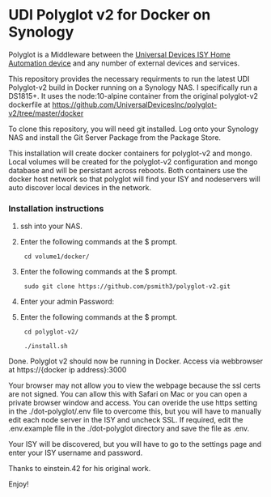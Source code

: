 # UDI Polyglot v2 for Docker on Synology

Polyglot is a Middleware between the [Universal Devices ISY Home Automation device](http://www.universal-devices.com/) and any number of external devices and services. 

This repository provides the necessary requirments to run the latest UDI Polyglot-v2 build in Docker running on a Synology NAS. I specifically run a DS1815+. It uses the node:10-alpine container from the original polyglot-v2 dockerfile at https://github.com/UniversalDevicesInc/polyglot-v2/tree/master/docker 

To clone this repository, you will need git installed. Log onto your Synology NAS and install the Git Server Package from the Package Store.

This installation will create docker containers for polyglot-v2 and mongo. Local volumes will be created for the polyglot-v2 configuration and mongo database and will be persistant across reboots. Both containers use the docker host network so that polyglot will find your ISY and nodeservers will auto discover local devices in the network.

### Installation instructions

1) ssh into your NAS.

2) Enter the following commands at the $ prompt. 

		cd volume1/docker/

3) Enter the following commands at the $ prompt. 
		
		sudo git clone https://github.com/psmith3/polyglot-v2.git

4) Enter your admin Password: 

5) Enter the following commands at the $ prompt. 

		cd polyglot-v2/
		
		./install.sh 

Done. Polyglot v2 should now be running in Docker. Access via webbrowser at https://{docker ip address}:3000

		
Your browser may not allow you to view the webpage because the ssl certs are not signed. You can allow this with Safari on Mac or you can open a private browser window and access. You can overide the use https setting in the ./dot-polyglot/.env file to overcome this, but you will have to manually edit each node server in the ISY and uncheck SSL. If required, edit the .env.example file in the ./dot-polyglot directory and save the file as .env.

Your ISY will be discovered, but you will have to go to the settings page and enter your ISY username and password.

Thanks to einstein.42 for his original work. 

Enjoy!
